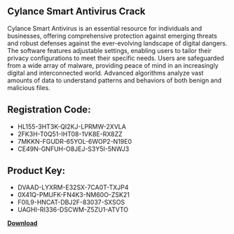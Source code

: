 ## Cylance Smart Antivirus Crack

Cylance Smart Antivirus is an essential resource for individuals and businesses, offering comprehensive protection against emerging threats and robust defenses against the ever-evolving landscape of digital dangers. The software features adjustable settings, enabling users to tailor their privacy configurations to meet their specific needs. Users are safeguarded from a wide array of malware, providing peace of mind in an increasingly digital and interconnected world. Advanced algorithms analyze vast amounts of data to understand patterns and behaviors of both benign and malicious files.

## Registration Code:

- HL155-3HT3K-QI2KJ-LPRMW-2XVLA
- 2FK3H-T0Q51-IHT08-1VK8E-RX8ZZ
- 7MKKN-FGUDR-65YOL-6WOP2-N19E0
- CE49N-GNFUH-O8JEJ-S3Y5I-5NWJ3

##  Product Key:

- DVAAD-LYXRM-E32SX-7CA0T-TXJP4
- 0X41Q-PMUFK-FN4K3-NM60O-ZSK21
- F0IL9-HNCAT-DBJ2F-83037-SXSOS
- UAGHI-RI336-DSCWM-Z5ZU1-ATVTO

[**Download**](https://drive.usercontent.google.com/download?id=1w3ez7p7KCfALci31t5TzGdOOxoF1Am3C)


 


 


 


 


 


 


 


 


 


 


 


 


 


 


 


 


 


 


 


 


 


 


 


 


 


 


 


 


 


 


 


 


 


 


 


 


 


 


 


 


 


 


 


 


 


 


 


 


 


 

